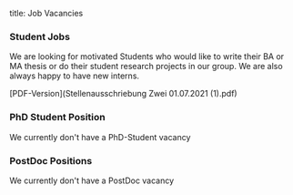 title: Job Vacancies

### Student Jobs

We are looking for motivated Students who would like to write their BA or MA thesis or do their student research projects in our group.
We are also always happy to have new interns. 

[PDF-Version](Stellenausschriebung Zwei 01.07.2021 (1).pdf)

### PhD Student Position

We currently don't have a PhD-Student vacancy


### PostDoc Positions
We currently don't have a PostDoc vacancy 
